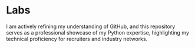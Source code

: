 # Labs
I am actively refining my understanding of GitHub, and this repository serves as a professional showcase of my Python expertise, highlighting my technical proficiency for recruiters and industry networks.
